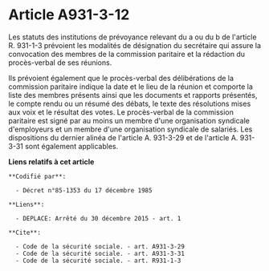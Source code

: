 # Article A931-3-12

Les statuts des institutions de prévoyance relevant du a ou du b de l'article R. 931-1-3 prévoient les modalités de
désignation du secrétaire qui assure la convocation des membres de la commission paritaire et la rédaction du procès-verbal
de ses réunions. 

Ils prévoient également que le procès-verbal des délibérations de la commission paritaire indique la date et le lieu de la
réunion et comporte la liste des membres présents ainsi que les documents et rapports présentés, le compte rendu ou un résumé
des débats, le texte des résolutions mises aux voix et le résultat des votes. Le procès-verbal de la commission paritaire est
signé par au moins un membre d'une organisation syndicale d'employeurs et un membre d'une organisation syndicale de salariés.
Les dispositions du dernier alinéa de l'article A. 931-3-29 et de l'article A. 931-3-31 sont également applicables.

**Liens relatifs à cet article**

	**Codifié par**:

	  - Décret n°85-1353 du 17 décembre 1985

	**Liens**:

	  - DEPLACE: Arrêté du 30 décembre 2015 - art. 1

	**Cite**:

	  - Code de la sécurité sociale. - art. A931-3-29
	  - Code de la sécurité sociale. - art. A931-3-31
	  - Code de la sécurité sociale. - art. R931-1-3
